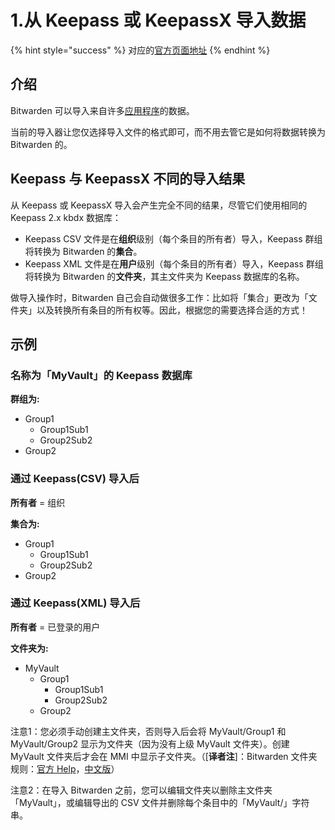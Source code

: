 # 1.从 Keepass 或 KeepassX 导入数据

{% hint style="success" %}
对应的[官方页面地址](https://github.com/dani-garcia/vaultwarden/wiki/Importing-data-from-Keepass-or-KeepassX)
{% endhint %}

## 介绍 <a href="#introduction" id="introduction"></a>

Bitwarden 可以导入来自许多[应用程序](https://help.ppgg.in/import-export/import-data-to-your-vault)的数据。

当前的导入器让您仅选择导入文件的格式即可，而不用去管它是如何将数据转换为 Bitwarden 的。

## Keepass 与 KeepassX 不同的导入结果 <a href="#different-import-results-for-keepass-and-keepassx" id="different-import-results-for-keepass-and-keepassx"></a>

从 Keepass 或 KeepassX 导入会产生完全不同的结果，尽管它们使用相同的 Keepass 2.x kbdx 数据库：

* Keepass CSV 文件是在**组织**级别（每个条目的所有者）导入，Keepass 群组将转换为 Bitwarden 的**集合**。
* Keepass XML 文件是在**用户**级别（每个条目的所有者）导入，Keepass 群组将转换为 Bitwarden 的**文件夹**，其主文件夹为 Keepass 数据库的名称。

做导入操作时，Bitwarden 自己会自动做很多工作：比如将「集合」更改为「文件夹」以及转换所有条目的所有权等。因此，根据您的需要选择合适的方式！

## 示例 <a href="#example" id="example"></a>

### 名称为「MyVault」的 Keepass 数据库 <a href="#keepass-database-with-name-myvault" id="keepass-database-with-name-myvault"></a>

**群组为:**

* Group1
  * Group1Sub1
  * Group2Sub2
* Group2

### 通过 Keepass(CSV) 导入后 <a href="#import-via-keepass-csv" id="import-via-keepass-csv"></a>

**所有者** = 组织

**集合为:**

* Group1
  * Group1Sub1
  * Group2Sub2
* Group2

### 通过 Keepass(XML) 导入后 <a href="#import-via-keepass-xml" id="import-via-keepass-xml"></a>

**所有者** = 已登录的用户

**文件夹为:**

* MyVault
  * Group1
    * Group1Sub1
    * Group2Sub2
  * Group2

注意1：您必须手动创建主文件夹，否则导入后会将 MyVault/Group1 和 MyVault/Group2 显示为文件夹（因为没有上级 MyVault 文件夹）。创建 MyVault 文件夹后才会在 MMI 中显示子文件夹。（\[**译者注**]：Bitwarden 文件夹规则：[官方 Help](https://help.bitwarden.com/article/folders/)，[中文版](https://help.ppgg.in/your-vault/folders)）

注意2：在导入 Bitwarden 之前，您可以编辑文件夹以删除主文件夹「MyVault」，或编辑导出的 CSV 文件并删除每个条目中的「MyVault/」字符串。
